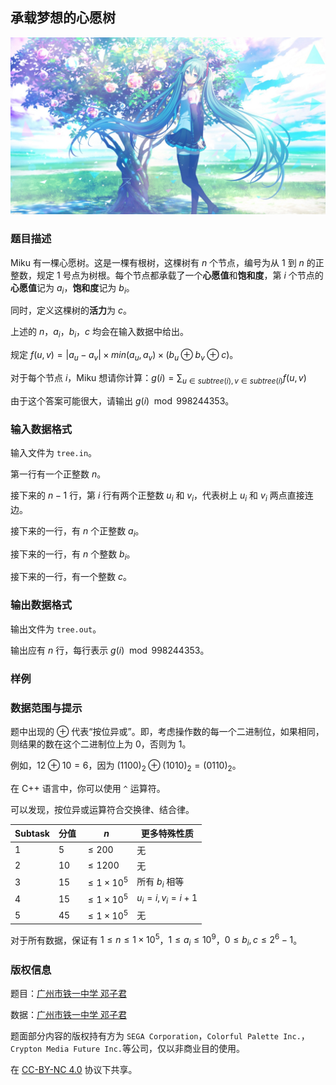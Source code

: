 ## 承载梦想的心愿树

![在心愿重合的地方](./card_021_016_normal_compressed.jpg)

### 题目描述

Miku 有一棵心愿树。这是一棵有根树，这棵树有 $n$  个节点，编号为从 $1$ 到 $n$ 的正整数，规定 $1$ 号点为树根。每个节点都承载了一个**心愿值**和**饱和度**，第 $i$ 个节点的**心愿值**记为 $a_i$，**饱和度**记为 $b_i$。

同时，定义这棵树的**活力**为 $c$。

上述的 $n$，$a_i$，$b_i$，$c$ 均会在输入数据中给出。

规定 $f(u,v)=|a_u-a_v|\times min(a_u,a_v)\times(b_u\oplus b_v\oplus c)$。

对于每个节点 $i$，Miku 想请你计算：$g(i)=\sum_{u\in subtree(i),v\in subtree(i)}f(u,v)$

由于这个答案可能很大，请输出 $g(i)\mod998244353$。 

### 输入数据格式

输入文件为 `tree.in`。

第一行有一个正整数 $n$。

接下来的 $n-1$ 行，第 $i$ 行有两个正整数 $u_i$ 和 $v_i$，代表树上 $u_i$ 和 $v_i$ 两点直接连边。

接下来的一行，有 $n$ 个正整数 $a_i$。

接下来的一行，有 $n$ 个整数 $b_i$。

接下来的一行，有一个整数 $c$。

### 输出数据格式

输出文件为 `tree.out`。

输出应有 $n$ 行，每行表示 $g(i)\mod998244353$。

### 样例

### 数据范围与提示

题中出现的 $\oplus$ 代表“按位异或”。即，考虑操作数的每一个二进制位，如果相同，则结果的数在这个二进制位上为 $0$，否则为 $1$。

例如，$12\oplus10=6$，因为 $(1100)_2\oplus(1010)_2=(0110)_2$。

在 C++ 语言中，你可以使用 `^` 运算符。

可以发现，按位异或运算符合交换律、结合律。

| Subtask | 分值 | $n$              | 更多特殊性质    |
| ------- | ---- | ---------------- | --------------- |
| 1       | 5    | $\le 200$        | 无              |
| 2       | 10   | $\le1200$        | 无              |
| 3       | 15   | $\le1\times10^5$ | 所有 $b_i$ 相等 |
| 4       | 15   | $\le1\times10^5$ | $u_i=i,v_i=i+1$ |
| 5       | 45   | $\le1\times10^5$ | 无              |

对于所有数据，保证有 $1\le n\le1\times10^5$，$1\le a_i\le10^9$，$0\le b_i,c\le2^6-1$。

### 版权信息

题目：[广州市铁一中学 邓子君](https://www.luogu.com.cn/user/387836)

数据：[广州市铁一中学 邓子君](https://www.luogu.com.cn/user/387836)

题面部分内容的版权持有方为 `SEGA Corporation`，`Colorful Palette Inc.`，`Crypton Media Future Inc.`等公司，仅以非商业目的使用。

在 [CC-BY-NC 4.0](https://creativecommons.org/licenses/by-nc/4.0/legalcode.zh-hans) 协议下共享。